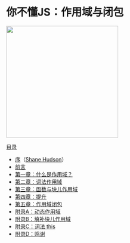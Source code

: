 # 你不懂JS：作用域与闭包

<img src="scope_closures/cover.jpg" width="300">

[目录](scope_closures/toc.md)

* [序](https://shanehudson.net/2014/06/03/foreword-dont-know-js/)（[Shane Hudson](https://github.com/shanehudson)）
* [前言](preface.md)
* [第一章：什么是作用域？](scope_closures/ch1.md)
* [第二章：词法作用域](scope_closures/ch2.md)
* [第三章：函数与块儿作用域](scope_closures/ch3.md)
* [第四章：提升](scope_closures/ch4.md)
* [第五章：作用域闭包](scope_closures/ch5.md)
* [附录A：动态作用域](scope_closures/apA.md)
* [附录B：填补块儿作用域](scope_closures/apB.md)
* [附录C：词法 this](scope_closures/apC.md)
* [附录D：鸣谢](scope_closures/apD.md)
